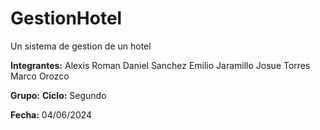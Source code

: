 # GestionHotel
Un sistema de gestion de un hotel

**Integrantes:** Alexis Roman
                 Daniel Sanchez
                 Emilio Jaramillo
                 Josue Torres
                 Marco Orozco

**Grupo:** 
**Ciclo:** Segundo

**Fecha:** 04/06/2024

